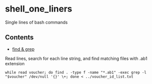 # shell_one_liners

Single lines of bash commands 

## Contents

- [find & grep](#find--grep)

Read lines, search for each line string, and find matching files with .ab1 extension

    while read voucher; do find . -type f -name "*.ab1" -exec grep -l "$voucher" /dev/null '{}' \+; done < ../voucher_id_list.txt
  
